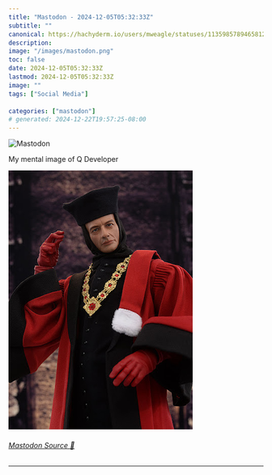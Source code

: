 ```yaml
---
title: "Mastodon - 2024-12-05T05:32:33Z"
subtitle: ""
canonical: https://hachyderm.io/users/mweagle/statuses/113598578946581252
description:
image: "/images/mastodon.png"
toc: false
date: 2024-12-05T05:32:33Z
lastmod: 2024-12-05T05:32:33Z
image: ""
tags: ["Social Media"]

categories: ["mastodon"]
# generated: 2024-12-22T19:57:25-08:00
---
```

![Mastodon](/images/mastodon.png)

<p>My mental image of Q Developer</p>

![An image of actor John de Lancie portraying the Q character from Star Trek: The Next Generation](544d8b95cc9a9f6b.jpeg)

###### [Mastodon Source 🐘](https://hachyderm.io/@mweagle/113598578946581252)

___
